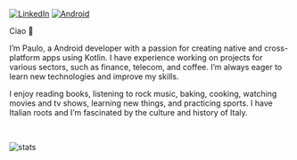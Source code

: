 [![LinkedIn](https://img.shields.io/badge/LinkedIn_Profile-%230077B5.svg?style=for-the-badge&logo=linkedin&logoColor=white)](https://www.linkedin.com/in/paulosabaini/)
[![Android](https://img.shields.io/badge/Android-%233DDC84.svg?style=for-the-badge&logo=android&logoColor=white)]()

Ciao 👋

I’m Paulo, a Android developer with a passion for creating native and cross-platform apps using Kotlin. I have experience working on projects for various sectors, such as finance, telecom, and coffee. I’m always eager to learn new technologies and improve my skills. 

I enjoy reading books, listening to rock music, baking, cooking, watching movies and tv shows, learning new things, and practicing sports. I have Italian roots and I’m fascinated by the culture and history of Italy.

<br>

![stats](https://github-readme-stats.vercel.app/api?username=paulosabaini&hide=contribs&show_icons=true&include_all_commits=true&count_private=true)
